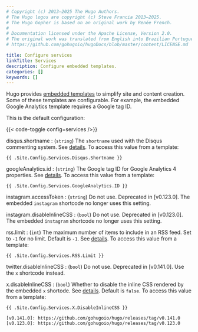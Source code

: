 ```yaml
---
# Copyright (c) 2013–2025 The Hugo Authors.
# The Hugo logos are copyright (c) Steve Francia 2013–2025.
# The Hugo Gopher is based on an original work by Renée French.
#
# Documentation licensed under the Apache License, Version 2.0.
# The original work was translated from English into Brazilian Portuguese.
# https://github.com/gohugoio/hugoDocs/blob/master/content/LICENSE.md

title: Configure services
linkTitle: Services
description: Configure embedded templates.
categories: []
keywords: []
---
```


Hugo provides [embedded templates](g) to simplify site and content creation. Some of these templates are configurable. For example, the embedded Google Analytics template requires a Google tag ID.

This is the default configuration:

{{< code-toggle config=services />}}

disqus.shortname
: (`string`) The `shortname` used with the Disqus commenting system. See&nbsp;[details](/templates/embedded/#disqus). To access this value from a template:

  ```go-html-template
  {{ .Site.Config.Services.Disqus.Shortname }}
  ```

googleAnalytics.id
: (`string`) The Google tag ID for Google Analytics 4 properties. See&nbsp;[details](/templates/embedded/#google-analytics). To access this value from a template:

  ```go-html-template
  {{ .Site.Config.Services.GoogleAnalytics.ID }}
  ```

instagram.accessToken <!-- TODO: Remove when no longer in docs.yaml -->
: (`string`) Do not use. Deprecated in [v0.123.0]. The embedded `instagram` shortcode no longer uses this setting.

instagram.disableInlineCSS <!-- TODO: Remove when no longer in docs.yaml -->
: (`bool`) Do not use. Deprecated in [v0.123.0]. The embedded `instagram` shortcode no longer uses this setting.

rss.limit
: (`int`) The maximum number of items to include in an RSS feed. Set to `-1` for no limit. Default is `-1`. See&nbsp;[details](/templates/rss/). To access this value from a template:

  ```go-html-template
  {{ .Site.Config.Services.RSS.Limit }}
  ```

twitter.disableInlineCSS <!-- TODO: Remove when no longer in docs.yaml -->
: (`bool`) Do not use. Deprecated in [v0.141.0]. Use the `x` shortcode instead.

x.disableInlineCSS
: (`bool`) Whether to disable the inline CSS rendered by the embedded `x` shortode. See&nbsp;[details](/shortcodes/x/#privacy). Default is `false`. To access this value from a template:

  ```go-html-template
  {{ .Site.Config.Services.X.DisableInlineCSS }}

[v0.141.0]: https://github.com/gohugoio/hugo/releases/tag/v0.141.0
[v0.123.0]: https://github.com/gohugoio/hugo/releases/tag/v0.123.0
